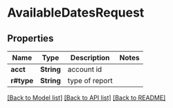 # AvailableDatesRequest

## Properties

Name | Type | Description | Notes
------------ | ------------- | ------------- | -------------
**acct** | **String** | account id | 
**r#type** | **String** | type of report | 

[[Back to Model list]](../README.md#documentation-for-models) [[Back to API list]](../README.md#documentation-for-api-endpoints) [[Back to README]](../README.md)


